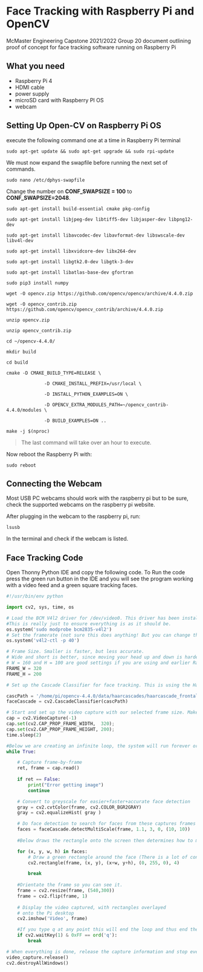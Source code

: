 # Face Tracking with Raspberry Pi and OpenCV

McMaster Engineering Capstone 2021/2022 Group 20 document outlining proof of concept for face tracking software running on Raspberry Pi 

## What you need

- Raspberry Pi 4
- HDMI cable
- power supply
- microSD card with Raspberry PI OS
- webcam

## Setting Up Open-CV on Raspberry Pi OS

execute the following command one at a time in Raspberry Pi terminal

    sudo apt-get update && sudo apt-get upgrade && sudo rpi-update
We must now expand the swapfile before running the next set of commands.
	    
	sudo nano /etc/dphys-swapfile
Change the number on **CONF_SWAPSIZE = 100** to **CONF_SWAPSIZE=2048**.

	sudo apt-get install build-essential cmake pkg-config

	sudo apt-get install libjpeg-dev libtiff5-dev libjasper-dev libpng12-dev

	sudo apt-get install libavcodec-dev libavformat-dev libswscale-dev libv4l-dev

	sudo apt-get install libxvidcore-dev libx264-dev

	sudo apt-get install libgtk2.0-dev libgtk-3-dev

	sudo apt-get install libatlas-base-dev gfortran

	sudo pip3 install numpy

	wget -O opencv.zip https://github.com/opencv/opencv/archive/4.4.0.zip

	wget -O opencv_contrib.zip https://github.com/opencv/opencv_contrib/archive/4.4.0.zip

	unzip opencv.zip

	unzip opencv_contrib.zip

    cd ~/opencv-4.4.0/

	mkdir build

	cd build

	cmake -D CMAKE_BUILD_TYPE=RELEASE \

                  -D CMAKE_INSTALL_PREFIX=/usr/local \

                  -D INSTALL_PYTHON_EXAMPLES=ON \

                  -D OPENCV_EXTRA_MODULES_PATH=~/opencv_contrib-4.4.0/modules \

                  -D BUILD_EXAMPLES=ON ..

	make -j $(nproc)
>The last command will take over an hour to execute.

Now reboot the Raspberry Pi with:
		
	sudo reboot


## Connecting the Webcam

Most USB PC webcams should work with the raspberry pi but to be sure, check the supported webcams on the raspberry pi website.

After plugging in the webcam to the raspberry pi, run:

	lsusb
In the terminal and check if the webcam is listed.

## Face Tracking Code

Open Thonny Python IDE and copy the following code.
To Run the code press the green run button in the IDE and you will see the program working with a video feed and a green square tracking faces.

```python
#!/usr/bin/env python

import cv2, sys, time, os

# Load the BCM V4l2 driver for /dev/video0. This driver has been installed from earlier terminal commands. 
#This is really just to ensure everything is as it should be.
os.system('sudo modprobe bcm2835-v4l2')
# Set the framerate (not sure this does anything! But you can change the number after | -p | to allegedly increase or decrease the framerate).
os.system('v4l2-ctl -p 40')

# Frame Size. Smaller is faster, but less accurate.
# Wide and short is better, since moving your head up and down is harder to do.
# W = 160 and H = 100 are good settings if you are using and earlier Raspberry Pi Version.
FRAME_W = 320
FRAME_H = 200

# Set up the Cascade Classifier for face tracking. This is using the Haar Cascade face recognition method with LBP = Local Binary Patterns.

cascPath = '/home/pi/opencv-4.4.0/data/haarcascades/haarcascade_frontalface_default.xml'
faceCascade = cv2.CascadeClassifier(cascPath)

# Start and set up the video capture with our selected frame size. Make sure these values match the same width and height values that you choose at the start.
cap = cv2.VideoCapture(-1)
cap.set(cv2.CAP_PROP_FRAME_WIDTH,  320);
cap.set(cv2.CAP_PROP_FRAME_HEIGHT, 200);
time.sleep(2)

#Below we are creating an infinite loop, the system will run forever or until we manually tell it to stop (or use the "q" button on our keyboard)
while True:

    # Capture frame-by-frame
    ret, frame = cap.read()
    
    if ret == False:
        print("Error getting image")
        continue

    # Convert to greyscale for easier+faster+accurate face detection
    gray = cv2.cvtColor(frame, cv2.COLOR_BGR2GRAY)
    gray = cv2.equalizeHist( gray )

    # Do face detection to search for faces from these captures frames
    faces = faceCascade.detectMultiScale(frame, 1.1, 3, 0, (10, 10))
    
    #Below draws the rectangle onto the screen then determines how to move the camera module so that the face can always be in the centre of screen. 

    for (x, y, w, h) in faces:
        # Draw a green rectangle around the face (There is a lot of control to be had here, for example If you want a bigger border change 4 to 8)
        cv2.rectangle(frame, (x, y), (x+w, y+h), (0, 255, 0), 4)

        break
    
    #Orientate the frame so you can see it.
    frame = cv2.resize(frame, (540,300))
    frame = cv2.flip(frame, 1)
   
    # Display the video captured, with rectangles overlayed
    # onto the Pi desktop 
    cv2.imshow('Video', frame)

    #If you type q at any point this will end the loop and thus end the code.
    if cv2.waitKey(1) & 0xFF == ord('q'):
        break

# When everything is done, release the capture information and stop everything
video_capture.release()
cv2.destroyAllWindows()
```
